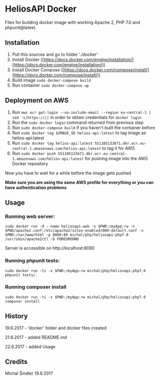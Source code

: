 # HeliosAPI Docker

Files for building docker image with working Apache 2, PHP 7.0 and phpunit@latest.

## Installation

1. Pull this sources and go to folder './docker'
2. Install Docker ([https://docs.docker.com/engine/installation/](https://docs.docker.com/engine/installation/))
3. Install Docker Compose ([https://docs.docker.com/compose/install/](https://docs.docker.com/compose/install/))
4. Build image `sudo docker-compose build`
5. Run container `sudo docker-compose up`

## Deployment on AWS

1. Run `aws ecr get-login --no-include-email --region eu-central-1 | sed 's|https://||` in order to obtain credentials for `docker login`
2. Run the `sudo docker login` command returned from previous step
3. Run `sudo docker-compose build` if you haven't built the container before
4. Run `sudo docker tag $IMAGE_ID helios-api:latest` to tag image as helios-api:latest
5. Run `sudo docker tag helios-api:latest 551105133671.dkr.ecr.eu-central-1.amazonaws.com/helios-api:latest` to tag it
   for AWS
6. Run `sudo docker push 551105133671.dkr.ecr.eu-central-1.amazonaws.com/helios-api:latest` for pushing image into the AWS Docker repository

Now you have to wait for a while before the image gets pushed

**Make sure you are using the same AWS profile for everything or you can have authentication problems**

## Usage

### Running web server:

`sudo docker run -d --name heliosapi-web -v $PWD:/myApp:rw -v $PWD/apache2.conf:/etc/apache2/sites-enabled/000-default.conf -v $PWD:/var/www/html -p 8080:80 michal/php/heliosapi:php7.0 /usr/sbin/apache2ctl -D FOREGROUND`

Server is accessible on http://localhost:8080

### Running phpunit tests:

`sudo docker run -ti -v $PWD:/myApp:rw michal/php/heliosapi:php7.0 phpunit tests/.`

### Running composer install

`sudo docker run -ti -v $PWD:/myApp:rw michal/php/heliosapi:php7.0 composer install`

## History

19.6.2017 - 'docker' folder and docker files created

21.6.2017 - added README.md

22.6.2017 - added Usage

## Credits

Michal Šindler 19.6.2017
